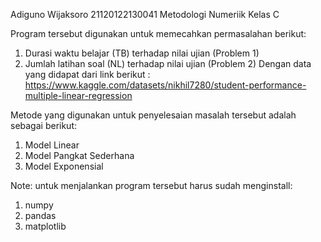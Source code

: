 Adiguno Wijaksoro 21120122130041
Metodologi Numeriik Kelas C

Program tersebut digunakan untuk memecahkan permasalahan berikut:
1. Durasi waktu belajar (TB) terhadap nilai ujian (Problem 1)
2. Jumlah latihan soal (NL) terhadap nilai ujian (Problem 2)
Dengan data yang didapat dari link berikut :  https://www.kaggle.com/datasets/nikhil7280/student-performance-multiple-linear-regression

Metode yang digunakan untuk penyelesaian masalah tersebut adalah sebagai berikut:
1. Model Linear
2. Model Pangkat Sederhana
3. Model Exponensial

Note: untuk menjalankan program tersebut harus sudah menginstall:
1. numpy
2. pandas
3. matplotlib
